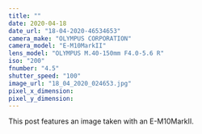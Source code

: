 ```yaml
---
title: ""
date: 2020-04-18
date_url: "18-04-2020-46534653"
camera_make: "OLYMPUS CORPORATION"
camera_model: "E-M10MarkII"
lens_model: "OLYMPUS M.40-150mm F4.0-5.6 R"
iso: "200"
fnumber: "4.5"
shutter_speed: "100"
image_url: "18_04_2020_024653.jpg"
pixel_x_dimension: 
pixel_y_dimension: 
---
```


This post features an image taken with an E-M10MarkII.